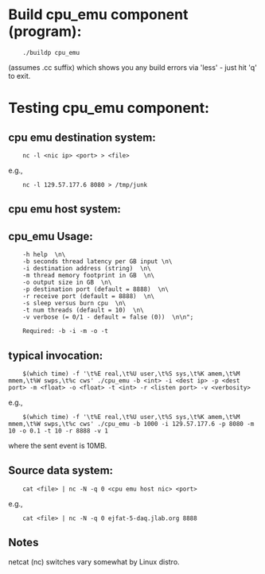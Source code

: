 # Build cpu_emu component (program):

        ./buildp cpu_emu

(assumes .cc suffix) which shows you any build errors via 'less' - just hit 'q' to exit. 


# Testing cpu_emu component:

## cpu emu destination system:

        nc -l <nic ip> <port> > <file> 

e.g.,

        nc -l 129.57.177.6 8080 > /tmp/junk


## cpu emu host system:

## cpu_emu Usage: 

        -h help  \n\
        -b seconds thread latency per GB input \n\
        -i destination address (string)  \n\
        -m thread memory footprint in GB  \n\
        -o output size in GB  \n\
        -p destination port (default = 8888)  \n\
        -r receive port (default = 8888)  \n\
        -s sleep versus burn cpu  \n\
        -t num threads (default = 10)  \n\
        -v verbose (= 0/1 - default = false (0))  \n\n";

        Required: -b -i -m -o -t

## typical invocation:

        $(which time) -f '\t%E real,\t%U user,\t%S sys,\t%K amem,\t%M mmem,\t%W swps,\t%c cws' ./cpu_emu -b <int> -i <dest ip> -p <dest port> -m <float> -o <float> -t <int> -r <listen port> -v <verbosity>

e.g.,

        $(which time) -f '\t%E real,\t%U user,\t%S sys,\t%K amem,\t%M mmem,\t%W swps,\t%c cws' ./cpu_emu -b 1000 -i 129.57.177.6 -p 8080 -m 10 -o 0.1 -t 10 -r 8888 -v 1

where the sent event is 10MB.

## Source data system:

        cat <file> | nc -N -q 0 <cpu emu host nic> <port> 

e.g., 

        cat <file> | nc -N -q 0 ejfat-5-daq.jlab.org 8888

## Notes

netcat (nc) switches vary somewhat by Linux distro.



